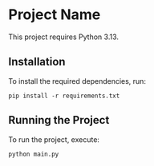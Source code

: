 # Project Name

This project requires Python 3.13.

## Installation

To install the required dependencies, run:

```
pip install -r requirements.txt
```

## Running the Project

To run the project, execute:

```
python main.py
``` 